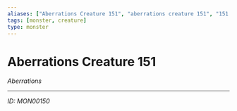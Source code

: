 ```yaml
---
aliases: ["Aberrations Creature 151", "aberrations creature 151", "151 Creature Aberrations"]
tags: [monster, creature]
type: monster
---
```


# Aberrations Creature 151

*Aberrations*

---
*ID: MON00150*